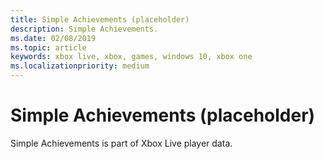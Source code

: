 ```yaml
---
title: Simple Achievements (placeholder)
description: Simple Achievements.
ms.date: 02/08/2019
ms.topic: article
keywords: xbox live, xbox, games, windows 10, xbox one
ms.localizationpriority: medium
---
```

# Simple Achievements (placeholder)

Simple Achievements is part of Xbox Live player data.
